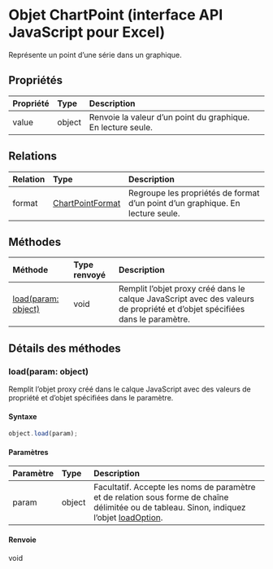 # Objet ChartPoint (interface API JavaScript pour Excel)

Représente un point d’une série dans un graphique.

## Propriétés

| Propriété     | Type   |Description
|:---------------|:--------|:----------|
|value|object|Renvoie la valeur d’un point du graphique. En lecture seule.|

## Relations
| Relation | Type   |Description|
|:---------------|:--------|:----------|
|format|[ChartPointFormat](chartpointformat.md)|Regroupe les propriétés de format d’un point d’un graphique. En lecture seule.|

## Méthodes

| Méthode           | Type renvoyé    |Description|
|:---------------|:--------|:----------|
|[load(param: object)](#loadparam-object)|void|Remplit l’objet proxy créé dans le calque JavaScript avec des valeurs de propriété et d’objet spécifiées dans le paramètre.|

## Détails des méthodes


### load(param: object)
Remplit l’objet proxy créé dans le calque JavaScript avec des valeurs de propriété et d’objet spécifiées dans le paramètre.

#### Syntaxe
```js
object.load(param);
```

#### Paramètres
| Paramètre    | Type   |Description|
|:---------------|:--------|:----------|
|param|object|Facultatif. Accepte les noms de paramètre et de relation sous forme de chaîne délimitée ou de tableau. Sinon, indiquez l’objet [loadOption](loadoption.md).|

#### Renvoie
void
